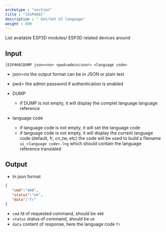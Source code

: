 ```yaml
---
archetype : "section"
title : "[ESP460]"
description : " Get/Set UI language"
weight : 800
---
```

List available ESP3D modules/ ESP3D related devices around

## Input
`[ESP460]DUMP json=<no> <pwd=admin/user> <language code>`

* json=no
the output format
can be in JSON or plain text

* pwd=<admin password>
the admin password if authentication is enabled

* DUMP
    * if DUMP is not empty, it will display the complet language language reference

* language code
    * if language code is not empty, it will set the language code 
    * if language code is not empty, it will display the current language code (default, fr, cn_tw, etc) the code will be used to build a filename `ui_<language code>.lng` which should contain the language reference translated  



## Output

- In json format

```json
{
   "cmd":"460",
   "status":"ok",
   "data":"fr"
}
```

* `cmd` Id of requested command, should be `460`
* `status` status of command, should be `ok`
* `data` content of response, here the language code `fr` 


